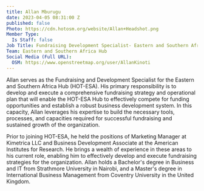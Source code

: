 ```yaml
---
title: Allan Mburugu
date: 2023-04-05 08:31:00 Z
published: false
Photo: https://cdn.hotosm.org/website/Allan+Headshot.png
Member Type:
  Is Staff: false
Job Title: Fundraising Development Specialist- Eastern and Southern Africa
Team: Eastern and Southern Africa Hub
Social Media (Full URL):
  OSM: https://www.openstreetmap.org/user/AllanKinoti
---
```


Allan serves as the Fundraising and Development Specialist for the Eastern and Southern Africa Hub (HOT-ESA). His primary responsibility is to develop and execute a comprehensive fundraising strategy and operational plan that will enable the HOT-ESA Hub to effectively compete for funding opportunities and establish a robust business development system. In this capacity, Allan leverages his expertise to build the necessary tools, processes, and capacities required for successful fundraising and sustained growth of the organization.

Prior to joining HOT-ESA, he held the positions of Marketing Manager at Kimetrica LLC and Business Development Associate at the American Institutes for Research. He brings a wealth of experience in these areas to his current role, enabling him to effectively develop and execute fundraising strategies for the organization. Allan holds a Bachelor's degree in Business and IT from Strathmore University in Nairobi, and a Master's degree in International Business Management from Coventry University in the United Kingdom.